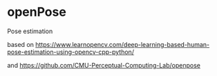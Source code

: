 # openPose
Pose estimation

based on https://www.learnopencv.com/deep-learning-based-human-pose-estimation-using-opencv-cpp-python/

and https://github.com/CMU-Perceptual-Computing-Lab/openpose

